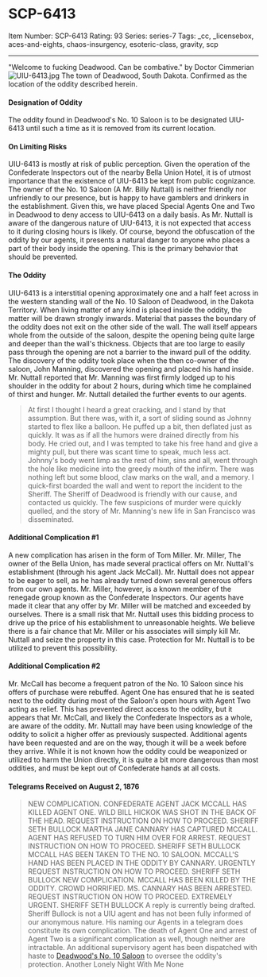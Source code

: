 # SCP-6413
Item Number: SCP-6413
Rating: 93
Series: series-7
Tags: _cc, _licensebox, aces-and-eights, chaos-insurgency, esoteric-class, gravity, scp

---

"Welcome to fucking Deadwood. Can be combative."
by Doctor Cimmerian
![UIU-6413.jpg](https://scp-wiki.wdfiles.com/local--files/scp-6413/UIU-6413.jpg)
The town of Deadwood, South Dakota. Confirmed as the location of the oddity described herein.
#### Designation of Oddity
The oddity found in Deadwood's No. 10 Saloon is to be designated UIU-6413 until such a time as it is removed from its current location.
#### On Limiting Risks
UIU-6413 is mostly at risk of public perception. Given the operation of the Confederate Inspectors out of the nearby Bella Union Hotel, it is of utmost importance that the existence of UIU-6413 be kept from public cognizance. The owner of the No. 10 Saloon (A Mr. Billy Nuttall) is neither friendly nor unfriendly to our presence, but is happy to have gamblers and drinkers in the establishment.
Given this, we have placed Special Agents One and Two in Deadwood to deny access to UIU-6413 on a daily basis. As Mr. Nuttall is aware of the dangerous nature of UIU-6413, it is not expected that access to it during closing hours is likely.
Of course, beyond the obfuscation of the oddity by our agents, it presents a natural danger to anyone who places a part of their body inside the opening. This is the primary behavior that should be prevented.
#### The Oddity
UIU-6413 is a interstitial opening approximately one and a half feet across in the western standing wall of the No. 10 Saloon of Deadwood, in the Dakota Territory. When living matter of any kind is placed inside the oddity, the matter will be drawn strongly inwards. Material that passes the boundary of the oddity does not exit on the other side of the wall.
The wall itself appears whole from the outside of the saloon, despite the opening being quite large and deeper than the wall's thickness. Objects that are too large to easily pass through the opening are not a barrier to the inward pull of the oddity.
The discovery of the oddity took place when the then co-owner of the saloon, John Manning, discovered the opening and placed his hand inside. Mr. Nuttall reported that Mr. Manning was first firmly lodged up to his shoulder in the oddity for about 2 hours, during which time he complained of thirst and hunger. Mr. Nuttall detailed the further events to our agents.
> At first I thought I heard a great cracking, and I stand by that assumption. But there was, with it, a sort of sliding sound as Johnny started to flex like a balloon. He puffed up a bit, then deflated just as quickly. It was as if all the humors were drained directly from his body. He cried out, and I was tempted to take his free hand and give a mighty pull, but there was scant time to speak, much less act.
> Johnny's body went limp as the rest of him, sins and all, went through the hole like medicine into the greedy mouth of the infirm. There was nothing left but some blood, claw marks on the wall, and a memory. I quick-first boarded the wall and went to report the incident to the Sheriff.
The Sheriff of Deadwood is friendly with our cause, and contacted us quickly. The few suspicions of murder were quickly quelled, and the story of Mr. Manning's new life in San Francisco was disseminated.
#### Additional Complication #1
A new complication has arisen in the form of Tom Miller. Mr. Miller, The owner of the Bella Union, has made several practical offers on Mr. Nuttall's establishment (through his agent Jack McCall). Mr. Nuttall does not appear to be eager to sell, as he has already turned down several generous offers from our own agents. Mr. Miller, however, is a known member of the renegade group known as the Confederate Inspectors. Our agents have made it clear that any offer by Mr. Miller will be matched and exceeded by ourselves.
There is a small risk that Mr. Nuttall uses this bidding process to drive up the price of his establishment to unreasonable heights. We believe there is a fair chance that Mr. Miller or his associates will simply kill Mr. Nuttall and seize the property in this case. Protection for Mr. Nuttall is to be utilized to prevent this possibility.
#### Additional Complication #2
Mr. McCall has become a frequent patron of the No. 10 Saloon since his offers of purchase were rebuffed. Agent One has ensured that he is seated next to the oddity during most of the Saloon's open hours with Agent Two acting as relief. This has prevented direct access to the oddity, but it appears that Mr. McCall, and likely the Confederate Inspectors as a whole, are aware of the oddity. Mr. Nuttall may have been using knowledge of the oddity to solicit a higher offer as previously suspected.
Additional agents have been requested and are on the way, though it will be a week before they arrive. While it is not known how the oddity could be weaponized or utilized to harm the Union directly, it is quite a bit more dangerous than most oddities, and must be kept out of Confederate hands at all costs.
#### Telegrams Received on August 2, 1876
> NEW COMPLICATION. CONFEDERATE AGENT JACK MCCALL HAS KILLED AGENT ONE. WILD BILL HICKOK WAS SHOT IN THE BACK OF THE HEAD. REQUEST INSTRUCTION ON HOW TO PROCEED.
> SHERIFF SETH BULLOCK
> MARTHA JANE CANNARY HAS CAPTURED MCCALL. AGENT HAS REFUSED TO TURN HIM OVER FOR ARREST. REQUEST INSTRUCTION ON HOW TO PROCEED.
> SHERIFF SETH BULLOCK
> MCCALL HAS BEEN TAKEN TO THE NO. 10 SALOON. MCCALL'S HAND HAS BEEN PLACED IN THE ODDITY BY CANNARY. URGENTLY REQUEST INSTRUCTION ON HOW TO PROCEED.
> SHERIFF SETH BULLOCK
> NEW COMPLICATION. MCCALL HAS BEEN KILLED BY THE ODDITY. CROWD HORRIFIED. MS. CANNARY HAS BEEN ARRESTED. REQUEST INSTRUCTION ON HOW TO PROCEED. EXTREMELY URGENT.
> SHERIFF SETH BULLOCK
A reply is currently being drafted.
Sheriff Bullock is not a UIU agent and has not been fully informed of our anonymous nature. His naming our Agents in a telegram does constitute its own complication. The death of Agent One and arrest of Agent Two is a significant complication as well, though neither are intractable.
An additional supervisory agent has been dispatched with haste to [Deadwood's No. 10 Saloon](https://en.wikipedia.org/wiki/Nuttal_%26_Mann%27s) to oversee the oddity's protection.
Another Lonely Night With Me
None